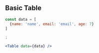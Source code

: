 ## Basic Table

```jsx
const data = [
  {name: 'name', email: 'email', age: 7}
]

;

<Table data={data} />
```
